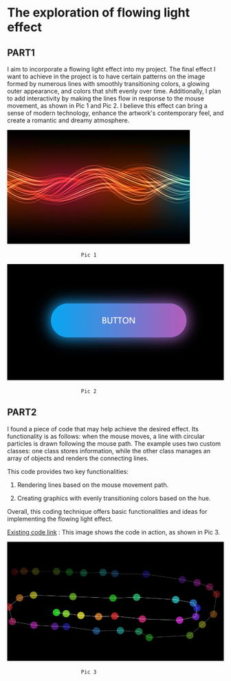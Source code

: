 # The exploration of flowing light effect
## PART1

I aim to incorporate a flowing light effect into my project. The final effect I want to achieve in the project is to have certain patterns on the image formed by numerous lines with smoothly transitioning colors, a glowing outer appearance, and colors that shift evenly over time. Additionally, I plan to add interactivity by making the lines flow in response to the mouse movement, as shown in Pic 1 and Pic 2. I believe this effect can bring a sense of modern technology, enhance the artwork's contemporary feel, and create a romantic and dreamy atmosphere.

![ A image of effect1](assets\pic1.jpg)

                            Pic 1
![ A image of effect2](assets\button1.gif)

                            Pic 2

## PART2

I found a piece of code that may help achieve the desired effect. Its functionality is as follows: when the mouse moves, a line with circular particles is drawn following the mouse path. The example uses two custom classes: one class stores information, while the other class manages an array of objects and renders the connecting lines. 

This code provides two key functionalities:

1. Rendering lines based on the mouse movement path.

2. Creating graphics with evenly transitioning colors based on the hue.

Overall, this coding technique offers basic functionalities and ideas for implementing the flowing light effect.

[Existing code link](https://p5js.org/zh-Hans/examples/classes-and-objects-connected-particles/)
: This image shows the code in action, as shown in Pic 3.

![ A image of effect3](assets\pic2.png)

                            Pic 3